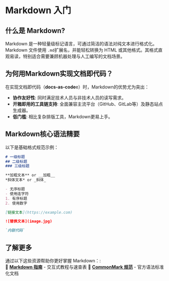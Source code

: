 # Markdown 入门

## 什么是 Markdown?

Markdown 是一种轻量级标记语言，可通过简洁的语法对纯文本进行格式化。Markdown 文件使用 `.md`扩展名，并能轻松转换为 HTML 或其他格式。其格式直观易读，特别适合需要兼顾机器处理与人工编写的文档场景。

## 为何用Markdown实现文档即代码？

在实现文档即代码（**docs-as-code**e）时，Markdown的优势尤为突出：

- **协作友好性**: 同时满足技术人员与非技术人员的读写需求。
- **开箱即用的工具链支持**: 全面兼容主流平台（GitHub、GitLab等）及静态站点生成器。
- **低门槛**: 相比复杂排版工具，Markdown更易上手。

##  Markdown核心语法精要

以下是基础格式规范示例：

```markdown
# 一级标题
## 二级标题
### 三级标题

**加粗文本** or __加粗__
*斜体文本* or _斜体_

- 无序标题
- 使用连字符
1. 有序标题
2. 使用数字

[链接文本](https://example.com)

![替换文本](image.jpg)

`内联代码` 
```

## 了解更多

通过以下这些资源帮助你更好掌握 Markdown：:  
🔗 **[Markdown 指南](https://www.markdownguide.org)** - 交互式教程与速查表
🔗 **[CommonMark 规范](https://commonmark.org)** - 官方语法标准化文档
